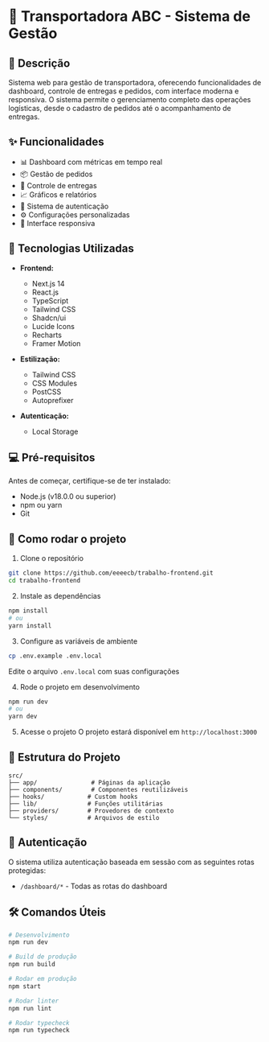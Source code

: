 # 🚚 Transportadora ABC - Sistema de Gestão

## 📝 Descrição
Sistema web para gestão de transportadora, oferecendo funcionalidades de dashboard, controle de entregas e pedidos, com interface moderna e responsiva. O sistema permite o gerenciamento completo das operações logísticas, desde o cadastro de pedidos até o acompanhamento de entregas.

## ✨ Funcionalidades

- 📊 Dashboard com métricas em tempo real
- 📦 Gestão de pedidos
- 🚚 Controle de entregas
- 📈 Gráficos e relatórios
- 🔐 Sistema de autenticação
- ⚙️ Configurações personalizadas
- 📱 Interface responsiva

## 🚀 Tecnologias Utilizadas

- **Frontend:**
  - Next.js 14
  - React.js
  - TypeScript
  - Tailwind CSS
  - Shadcn/ui
  - Lucide Icons
  - Recharts
  - Framer Motion

- **Estilização:**
  - Tailwind CSS
  - CSS Modules
  - PostCSS
  - Autoprefixer

- **Autenticação:**
  - Local Storage

## 💻 Pré-requisitos

Antes de começar, certifique-se de ter instalado:
- Node.js (v18.0.0 ou superior)
- npm ou yarn
- Git

## 🚀 Como rodar o projeto

1. Clone o repositório
```bash
git clone https://github.com/eeeecb/trabalho-frontend.git
cd trabalho-frontend
```

2. Instale as dependências
```bash
npm install
# ou
yarn install
```

3. Configure as variáveis de ambiente
```bash
cp .env.example .env.local
```
Edite o arquivo `.env.local` com suas configurações

4. Rode o projeto em desenvolvimento
```bash
npm run dev
# ou
yarn dev
```

5. Acesse o projeto
O projeto estará disponível em `http://localhost:3000`

## 📁 Estrutura do Projeto

```
src/
├── app/               # Páginas da aplicação
├── components/        # Componentes reutilizáveis
├── hooks/            # Custom hooks
├── lib/              # Funções utilitárias
├── providers/        # Provedores de contexto
└── styles/           # Arquivos de estilo
```

## 🔐 Autenticação

O sistema utiliza autenticação baseada em sessão com as seguintes rotas protegidas:
- `/dashboard/*` - Todas as rotas do dashboard

## 🛠️ Comandos Úteis

```bash
# Desenvolvimento
npm run dev

# Build de produção
npm run build

# Rodar em produção
npm start

# Rodar linter
npm run lint

# Rodar typecheck
npm run typecheck
```